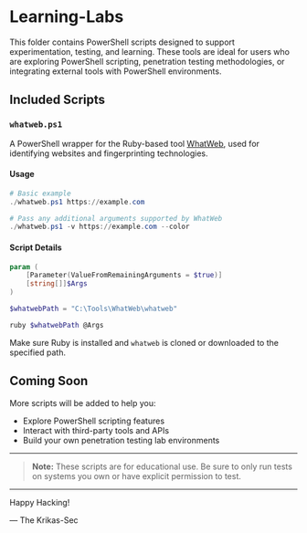 # Learning-Labs

This folder contains PowerShell scripts designed to support experimentation, testing, and learning. These tools are ideal for users who are exploring PowerShell scripting, penetration testing methodologies, or integrating external tools with PowerShell environments.

## Included Scripts

### `whatweb.ps1`
A PowerShell wrapper for the Ruby-based tool [WhatWeb](https://github.com/urbanadventurer/WhatWeb), used for identifying websites and fingerprinting technologies.

#### Usage
```powershell
# Basic example
./whatweb.ps1 https://example.com

# Pass any additional arguments supported by WhatWeb
./whatweb.ps1 -v https://example.com --color
```

#### Script Details
```powershell
param (
    [Parameter(ValueFromRemainingArguments = $true)]
    [string[]]$Args
)

$whatwebPath = "C:\Tools\WhatWeb\whatweb"

ruby $whatwebPath @Args
```

Make sure Ruby is installed and `whatweb` is cloned or downloaded to the specified path.

## Coming Soon
More scripts will be added to help you:
- Explore PowerShell scripting features
- Interact with third-party tools and APIs
- Build your own penetration testing lab environments

---

> **Note:** These scripts are for educational use. Be sure to only run tests on systems you own or have explicit permission to test.

---

Happy Hacking!

— The Krikas-Sec